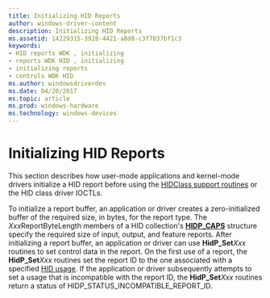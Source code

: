 ```yaml
---
title: Initializing HID Reports
author: windows-driver-content
description: Initializing HID Reports
ms.assetid: 14229315-3928-4421-a8d8-c3f7837bf1c3
keywords:
- HID reports WDK , initializing
- reports WDK HID , initializing
- initializing reports
- controls WDK HID
ms.author: windowsdriverdev
ms.date: 04/20/2017
ms.topic: article
ms.prod: windows-hardware
ms.technology: windows-devices
---
```


# Initializing HID Reports





This section describes how user-mode applications and kernel-mode drivers initialize a HID report before using the [HIDClass support routines](https://msdn.microsoft.com/library/windows/hardware/ff538865) or the HID class driver IOCTLs.

To initialize a report buffer, an application or driver creates a zero-initialized buffer of the required size, in bytes, for the report type. The *Xxx*ReportByteLength members of a HID collection's [**HIDP\_CAPS**](https://msdn.microsoft.com/library/windows/hardware/ff539697) structure specify the required size of input, output, and feature reports. After initializing a report buffer, an application or driver can use **HidP\_Set***Xxx* routines to set control data in the report. On the first use of a report, the **HidP\_Set***Xxx* routines set the report ID to the one associated with a specified [HID usage](hid-usages.md). If the application or driver subsequently attempts to set a usage that is incompatible with the report ID, the **HidP\_Set***Xxx* routines return a status of HIDP\_STATUS\_INCOMPATIBLE\_REPORT\_ID.

 

 





